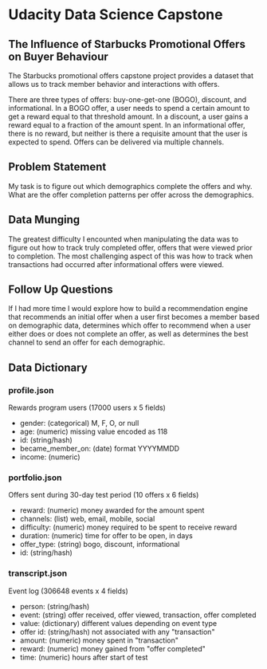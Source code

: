 # Udacity Data Science Capstone

## The Influence of Starbucks Promotional Offers on Buyer Behaviour
The Starbucks promotional offers capstone project provides a dataset that allows us to track member behavior and interactions with offers. 

There are three types of offers: buy-one-get-one (BOGO), discount, and informational. In a BOGO offer, a user needs to spend a certain amount to get a reward equal to that threshold amount. In a discount, a user gains a reward equal to a fraction of the amount spent. In an informational offer, there is no reward, but neither is there a requisite amount that the user is expected to spend. Offers can be delivered via multiple channels.

## Problem Statement
My task is to figure out which demographics complete the offers and why. What are the offer completion patterns per offer across the demographics.

## Data Munging
The greatest difficulty I encounted when manipulating the data was to figure out how to track truly completed offer, offers that were viewed prior to completion. The most challenging aspect of this was how to track when transactions had occurred after informational offers were viewed. 

## Follow Up Questions
If I had more time I would explore how to build a recommendation engine that recommends an initial offer when a user first becomes a member based on demographic data, determines which offer to recommend when a user either does or does not complete an offer, as well as determines the best channel to send an offer for each demographic.

## Data Dictionary
### profile.json
Rewards program users (17000 users x 5 fields)
- gender: (categorical) M, F, O, or null
- age: (numeric) missing value encoded as 118
- id: (string/hash)
- became_member_on: (date) format YYYYMMDD
- income: (numeric)

### portfolio.json
Offers sent during 30-day test period (10 offers x 6 fields)
- reward: (numeric) money awarded for the amount spent
- channels: (list) web, email, mobile, social
- difficulty: (numeric) money required to be spent to receive reward
- duration: (numeric) time for offer to be open, in days
- offer_type: (string) bogo, discount, informational
- id: (string/hash)

### transcript.json
Event log (306648 events x 4 fields)
- person: (string/hash)
- event: (string) offer received, offer viewed, transaction, offer completed
- value: (dictionary) different values depending on event type
- offer id: (string/hash) not associated with any "transaction"
- amount: (numeric) money spent in "transaction"
- reward: (numeric) money gained from "offer completed"
- time: (numeric) hours after start of test
